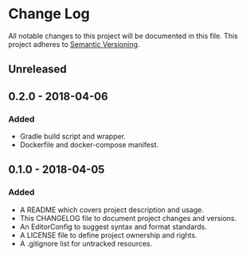 # Change Log

All notable changes to this project will be documented in this file. This
project adheres to [Semantic Versioning](http://semver.org).

## Unreleased

## 0.2.0 - 2018-04-06

### Added

  - Gradle build script and wrapper.
  - Dockerfile and docker-compose manifest.

## 0.1.0 - 2018-04-05

### Added

  - A README which covers project description and usage.
  - This CHANGELOG file to document project changes and versions.
  - An EditorConfig to suggest syntax and format standards.
  - A LICENSE file to define project ownership and rights.
  - A .gitignore list for untracked resources.

